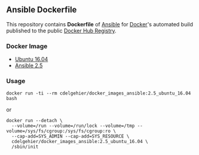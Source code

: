 
## Ansible Dockerfile


This repository contains **Dockerfile** of [Ansible](http://www.ansible.com/) for [Docker](https://www.docker.com/)'s automated build published to the public [Docker Hub Registry](https://hub.docker.com/).


### Docker Image

* [Ubuntu 16.04](https://hub.docker.com/_/ubuntu/)
* [Ansible 2.5](http://docs.ansible.com/ansible/2.5/index.html#stq=&stp=1)


### Usage

`docker run -ti --rm cdelgehier/docker_images_ansible:2.5_ubuntu_16.04 bash`

or

```
docker run --detach \
  --volume=/run --volume=/run/lock --volume=/tmp --volume=/sys/fs/cgroup:/sys/fs/cgroup:ro \
  --cap-add=SYS_ADMIN --cap-add=SYS_RESOURCE \
  cdelgehier/docker_images_ansible:2.5_ubuntu_16.04 \
  /sbin/init
```
